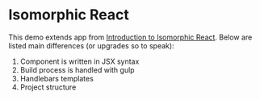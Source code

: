 # Isomorphic React

This demo extends app from [Introduction to Isomorphic React](https://egghead.io/lessons/react-introduction-to-isomorphic-react). Below are listed main differences (or upgrades so to speak):

1. Component is written in JSX syntax
2. Build process is handled with gulp
3. Handlebars templates
4. Project structure
